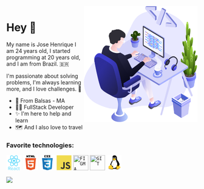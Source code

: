<img align="right" src="assets/illustration.png" width="300"/>

# Hey 👋

My name is Jose Henrique I am 24 years old, I started programming at 20 years old, and I am from Brazil. 🇧🇷 

I'm passionate about solving problems, I'm always learning more, and I love challenges. 🚀

- 📌 From Balsas - MA
- 👨‍💻 FullStack Developer
- ✨ I'm here to help and learn
- 🗺️ And I also love to travel

### Favorite technologies:
<p align="left">
    
<code><img src="https://github.com/devicons/devicon/blob/master/icons/react/react-original-wordmark.svg" title="React" width="40" height="40"/></code>
<code><img src="https://raw.githubusercontent.com/devicons/devicon/master/icons/html5/html5-original-wordmark.svg" title="HTML5" width="40" height="40"/></code>
<code><img src="https://raw.githubusercontent.com/devicons/devicon/master/icons/css3/css3-original-wordmark.svg" title="CSS3" width="40" height="40"/></code>
<code><img src="https://raw.githubusercontent.com/devicons/devicon/master/icons/javascript/javascript-original.svg" title="JavaScript" width="40" height="40"/></code>
<code><img src="https://www.vectorlogo.zone/logos/figma/figma-icon.svg" title="FIGMA" width="40" height="40"/></code>
<code><img src="https://www.vectorlogo.zone/logos/git-scm/git-scm-icon.svg" title="GIT" width="40" height="40"/></code>
<code><img src="https://raw.githubusercontent.com/devicons/devicon/master/icons/linux/linux-original.svg" title="LINUX" width="40" height="40"/></code>
</p>

<p align="left">
    <code><img height="190em" src="https://github-readme-stats.vercel.app/api?username=josehenriqueSM&show_icons=true&theme=dark&include_all_commits=true&count_private=true"/></code>
</p>

<!-- ![Snake animation](https://github.com/josehenriqueSM/josehenriqueSM/blob/output/github-contribution-grid-snake.svg) -->
<!-- ## Reach me out👇
[![Linkedin Badge](https://img.shields.io/badge/likedin-Franklys_Guimar%C3%A3es-2021?style=flat-square&logo=Linkedin&logoColor=white&link=https://www.linkedin.com/in/franklys-guimar%C3%A3es-3b9982169/)](https://www.linkedin.com/in/franklys-guimar%C3%A3es-3b9982169/) [![Instagram Badge](https://img.shields.io/badge/instagram-josehenriqueSM-2021?style=flat-square&logo=Instagram&logoColor=white&link=https://www.instagram.com/josehenriqueSM/)](https://www.instagram.com/josehenriqueSM/) [![Whatsapp Badge](https://img.shields.io/badge/whatsapp-josehenriqueSM-2021?style=flat-square&logo=whatsapp&logoColor=white&link=https://wa.me/5599984536274)](https://wa.me/5599984536274) -->

